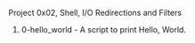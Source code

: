Project 0x02, Shell, I/O Redirections and Filters
1. 0-hello_world - A script to print Hello, World.
